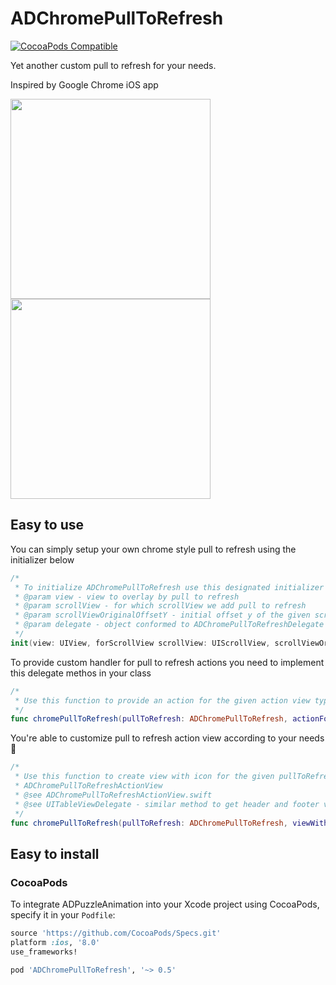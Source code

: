 # ADChromePullToRefresh

[![CocoaPods Compatible](https://img.shields.io/cocoapods/v/ADChromePullToRefresh.svg)](https://img.shields.io/cocoapods/v/ADChromePullToRefresh.svg)

Yet another custom pull to refresh for your needs.

Inspired by Google Chrome iOS app

<img src="https://d13yacurqjgara.cloudfront.net/users/21258/screenshots/2022862/attachments/357920/animation.gif" width="320" /> <img src="https://api.monosnap.com/rpc/file/download?id=raQ6CTh7KVJ1exCukROYH5mjibgwNp" width="320" />

## Easy to use

You can simply setup your own chrome style pull to refresh using the initializer below

```swift
/*
 * To initialize ADChromePullToRefresh use this designated initializer
 * @param view - view to overlay by pull to refresh
 * @param scrollView - for which scrollView we add pull to refresh
 * @param scrollViewOriginalOffsetY - initial offset y of the given scrollView
 * @param delegate - object conformed to ADChromePullToRefreshDelegate protocol
 */
init(view: UIView, forScrollView scrollView: UIScrollView, scrollViewOriginalOffsetY: CGFloat, delegate: ADChromePullToRefreshDelegate) 
```

To provide custom handler for pull to refresh actions you need to implement this delegate methos in your class

```swift
/*
 * Use this function to provide an action for the given action view type
 */
func chromePullToRefresh(pullToRefresh: ADChromePullToRefresh, actionForViewWithType: ADChromePullToRefreshActionViewType) -> ADChromePullToRefreshAction?
```

You're able to customize pull to refresh action view according to your needs 🚀

```swift
/*
 * Use this function to create view with icon for the given pullToRefresh. To customize view use subclass of   
 * ADChromePullToRefreshActionView
 * @see ADChromePullToRefreshActionView.swift
 * @see UITableViewDelegate - similar method to get header and footer view
 */
func chromePullToRefresh(pullToRefresh: ADChromePullToRefresh, viewWithType: ADChromePullToRefreshActionViewType) -> ADChromePullToRefreshActionView
```

## Easy to install

### CocoaPods

To integrate ADPuzzleAnimation into your Xcode project using CocoaPods, specify it in your `Podfile`:

```ruby
source 'https://github.com/CocoaPods/Specs.git'
platform :ios, '8.0'
use_frameworks!

pod 'ADChromePullToRefresh', '~> 0.5'
